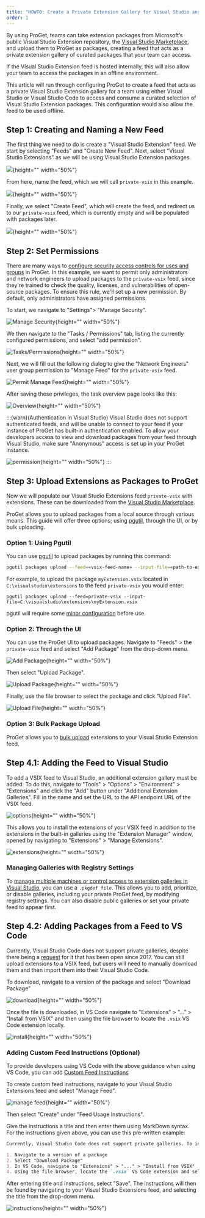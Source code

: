 ```yaml
---
title: "HOWTO: Create a Private Extension Gallery for Visual Studio and Visual Studio Code"
order: 1
---
```


By using ProGet, teams can take extension packages from Microsoft’s public Visual Studio Extension repository, the [Visual Studio Marketplace](https://marketplace.visualstudio.com/), and upload them to ProGet as packages, creating a feed that acts as a private extension gallery of curated packages that your team can access. 

If the Visual Studio Extension feed is hosted internally, this will also allow your team to access the packages in an offline environment. 

This article will run through configuring ProGet to create a feed that acts as a private Visual Studio Extension gallery for a team using either Visual Studio or Visual Studio Code to access and consume a curated selection of Visual Studio Extension packages. This configuration would also allow the feed to be used offline.

## Step 1: Creating and Naming a New Feed

The first thing we need to do is create a "Visual Studio Extension" feed. We start by selecting "Feeds" and "Create New Feed". Next, select "Visual Studio Extensions" as we will be using Visual Studio Extension packages.

![](/resources/docs/proget-newfeed-vsix.png){height="" width="50%"}

From here, name the feed, which we will call `private-vsix` in this example.

![](/resources/docs/proget-vsix-naming.png){height="" width="50%"}

Finally, we select "Create Feed", which will create the feed, and redirect us to our `private-vsix` feed, which is currently empty and will be populated with packages later.

![](/resources/docs/proget-vsix-empty.png){height="" width="50%"}

## Step 2: Set Permissions

There are many ways to [configure security access controls for uses and groups](/docs/proget/administration-security) in ProGet. In this example, we want to permit only administrators and network engineers to upload packages to the `private-vsix` feed, since they're trained to check the quality, licenses, and vulnerabilities of open-source packages. To ensure this rule, we'll set up a new permission. By default, only administrators have assigned permissions.

To start, we navigate to "Settings"> "Manage Security".

![Manage Security](/resources/docs/proget-admin-managesecurity.png){height="" width="50%"}

We then navigate to the "Tasks / Permissions" tab, listing the currently configured permissions, and select "add permission".

![Tasks/Permissions](/resources/docs/proget-admin-taskspermissions-add.png){height="" width="50%"}

Next, we will fill out the following dialog to give the "Network Engineers" user group permission to "Manage Feed" for the `private-vsix` feed.

![Permit Manage Feed](/resources/docs/proget-vsix-permissions-managefeed.png){height="" width="50%"}

After saving these privileges, the task overview page looks like this:

![Overview](/resources/docs/proget-vsix-permissions-overview.png){height="" width="50%"}

:::(warn)(Authentication in Visual Studio)
Visual Studio does not support authenticated feeds, and will be unable to connect to your feed if your instance of ProGet has built-in authentication enabled. To allow your developers access to view and download packages from your feed through Visual Studio, make sure "Anonymous" access is set up in your ProGet instance. 

![permission](/resources/docs/proget-permissions-vsix.png){height="" width="50%"}
:::

## Step 3: Upload Extensions as Packages to ProGet

Now we will populate our Visual Studio Extensions feed `private-vsix` with extensions. These can be downloaded from the [Visual Studio Marketplace](https://marketplace.visualstudio.com/). 

ProGet allows you to upload packages from a local source through various means. This guide will offer three options; using [pgutil](/docs/proget/api/pgutil), through the UI, or by bulk uploading.

### Option 1: Using Pgutil
You can use [pgutil](/docs/proget/api/pgutil) to upload packages by running this command:

```bash
pgutil packages upload --feed=«vsix-feed-name» --input-file=«path-to-extension»
```

For example, to upload the package `myExtension.vsix` located in `C:\visualstudio\extensions` to the feed `private-vsix` you would enter:

```plaintext
pgutil packages upload --feed=private-vsix --input-file=C:\visualstudio\extensions\myExtension.vsix
```

pgutil will require some [minor configuration](/docs/proget/api/pgutil#sources) before use.

### Option 2: Through the UI
You can use the ProGet UI to upload packages. Navigate to "Feeds" > the `private-vsix` feed and select "Add Package" from the drop-down menu.

![Add Package](/resources/docs/proget-vsix-addpackage.png){height="" width="50%"}

Then select "Upload Package".

![Upload Package](/resources/docs/proget-uploadpackage.png){height="" width="50%"}

Finally, use the file browser to select the package and click "Upload File".

![Upload File](/resources/docs/proget-vsix-uploadpackage.png){height="" width="50%"}

### Option 3: Bulk Package Upload

ProGet allows you to [bulk upload](/docs/proget/feeds/feed-overview/proget-bulk-import-with-droppath) extensions to your Visual Studio Extension feed. 

## Step 4.1: Adding the Feed to Visual Studio

To add a VSIX feed to Visual Studio, an additional extension gallery must be added. To do this, navigate to "Tools" > "Options" > "Environment" > "Extensions" and click the "Add" button under "Additional Extension Galleries". Fill in the name and set the URL to the API endpoint URL of the VSIX feed.

![options](/resources/docs/visualstudio-options-extensions.png){height="" width="50%"}

This allows you to install the extensions of your VSIX feed in addition to the extensions in the built-in galleries using the "Extension Manager" window, opened by navigating to "Extensions" > "Manage Extensions".

![extensions](/resources/docs/visualstudio-extensions-manager.png){height="" width="50%"}

### Managing Galleries with Registry Settings

To [manage multiple machines or control access to extension galleries in Visual Studio](https://learn.microsoft.com/en-us/visualstudio/extensibility/how-to-manage-a-private-gallery-by-using-registry-settings?view=vs-2022), you can use a `.pkgdef file`. This allows you to add, prioritize, or disable galleries, including your private ProGet feed, by modifying registry settings. You can also disable public galleries or set your private feed to appear first.

## Step 4.2: Adding Packages from a Feed to VS Code

Currently, Visual Studio Code does not support private galleries, despite there being a [request](https://github.com/microsoft/vscode/issues/21839) for it that has been open since 2017. You can still upload extensions to a VSIX feed, but users will need to manually download them and then import them into their Visual Studio Code.

To download, navigate to a version of the package and select "Download Package"

![download](/resources/docs/proget-vsix-downloadpackage.png){height="" width="50%"}

Once the file is downloaded, in VS Code navigate to "Extensions" > "..." > "Install from VSIX" and then using the file browser to locate the `.vsix` VS Code extension locally.

![install](/resources/docs/vscode-installpackage.png){height="" width="50%"}

### Adding Custom Feed Instructions (Optional)

To provide developers using VS Code with the above guidance when using VS Code, you can add [Custom Feed Instructions](/docs/proget/feeds/feed-overview/proget-usage-instructions)

To create custom feed instructions, navigate to your Visual Studio Extensions feed and select "Manage Feed".

![manage feed](/resources/docs/proget-vsix-managefeed.png){height="" width="50%"}

Then select "Create" under "Feed Usage Instructions". 


Give the instructions a title and then enter them using MarkDown syntax. For the instructions given above, you can use this pre-written example:

```markdown
Currently, Visual Studio Code does not support private galleries. To install extensions users will need to manually download them and then import them into their Visual Studio Code by following these steps:

1. Navigate to a version of a package
2. Select "Download Package"
3. In VS Code, navigate to "Extensions" > "..." > "Install from VSIX"
4. Using the file browser, locate the `.vsix` VS Code extension and select it.

```

After entering title and instructions, select "Save". The instructions will then be found by navigating to your Visual Studio Extensions feed, and selecting the title from the drop-down menu.

![instructions](/resources/docs/proget-vsix-instructions.png){height="" width="50%"}